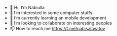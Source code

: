 - 👋 Hi, I’m Nabiulla
- 👀 I’m interested in some computer stuffs
- 🌱 I’m currently learning an mobile development  
- 💞️ I’m looking to collaborate on interesting peoples
- 📫 How to reach me https://t.me/nabisalavatov
